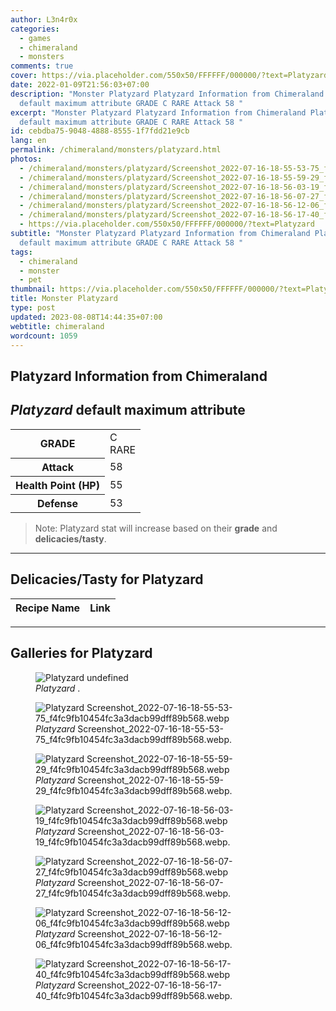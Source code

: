 ```yaml
---
author: L3n4r0x
categories:
  - games
  - chimeraland
  - monsters
comments: true
cover: https://via.placeholder.com/550x50/FFFFFF/000000/?text=Platyzard
date: 2022-01-09T21:56:03+07:00
description: "Monster Platyzard Platyzard Information from Chimeraland Platyzard
  default maximum attribute GRADE C RARE Attack 58 "
excerpt: "Monster Platyzard Platyzard Information from Chimeraland Platyzard
  default maximum attribute GRADE C RARE Attack 58 "
id: cebdba75-9048-4888-8555-1f7fdd21e9cb
lang: en
permalink: /chimeraland/monsters/platyzard.html
photos:
  - /chimeraland/monsters/platyzard/Screenshot_2022-07-16-18-55-53-75_f4fc9fb10454fc3a3dacb99dff89b568.webp
  - /chimeraland/monsters/platyzard/Screenshot_2022-07-16-18-55-59-29_f4fc9fb10454fc3a3dacb99dff89b568.webp
  - /chimeraland/monsters/platyzard/Screenshot_2022-07-16-18-56-03-19_f4fc9fb10454fc3a3dacb99dff89b568.webp
  - /chimeraland/monsters/platyzard/Screenshot_2022-07-16-18-56-07-27_f4fc9fb10454fc3a3dacb99dff89b568.webp
  - /chimeraland/monsters/platyzard/Screenshot_2022-07-16-18-56-12-06_f4fc9fb10454fc3a3dacb99dff89b568.webp
  - /chimeraland/monsters/platyzard/Screenshot_2022-07-16-18-56-17-40_f4fc9fb10454fc3a3dacb99dff89b568.webp
  - https://via.placeholder.com/550x50/FFFFFF/000000/?text=Platyzard
subtitle: "Monster Platyzard Platyzard Information from Chimeraland Platyzard
  default maximum attribute GRADE C RARE Attack 58 "
tags:
  - chimeraland
  - monster
  - pet
thumbnail: https://via.placeholder.com/550x50/FFFFFF/000000/?text=Platyzard
title: Monster Platyzard
type: post
updated: 2023-08-08T14:44:35+07:00
webtitle: chimeraland
wordcount: 1059
---
```


<link
  rel="stylesheet"
  href="https://rawcdn.githack.com/dimaslanjaka/Web-Manajemen/870a349/css/bootstrap-5-3-0-alpha3-wrapper.css"
/>
<section id="bootstrap-wrapper">
  <div data-bs-theme="dark">
    <h2>Platyzard Information from Chimeraland</h2>
    <h2 id="attribute"><i>Platyzard</i> default maximum attribute</h2>
    <div class="row">
      <div class="col mb-2">
        <div class="card">
          <div class="card-body">
            <table>
              <tr>
                <th>GRADE</th>
                <td>C <br /><span class="text-primary">RARE</span></td>
              </tr>
              <tr>
                <th>Attack</th>
                <td>58</td>
              </tr>
              <tr>
                <th>Health Point (HP)</th>
                <td>55</td>
              </tr>
              <tr>
                <th>Defense</th>
                <td>53</td>
              </tr>
            </table>
          </div>
        </div>
      </div>
    </div>
    <blockquote class="bd-callout bd-callout-warning">
      Note: Platyzard stat will increase based on their <b>grade</b> and
      <b>delicacies/tasty</b>.
    </blockquote>
    <hr />
    <h2 id="delicacies">Delicacies/Tasty for Platyzard</h2>
    <div class="card">
      <div class="card-body">
        <div class="table-responsive">
          <table class="table table-striped">
            <thead>
              <tr>
                <th>Recipe Name</th>
                <th>Link</th>
              </tr>
            </thead>
            <tbody></tbody>
          </table>
        </div>
      </div>
    </div>
    <hr />
    <div id="gallery">
      <h2>Galleries for Platyzard</h2>
      <div class="row">
        <div class="col-lg-6 col-12">
          <figure>
            <img
              src="https://www.webmanajemen.com/undefined"
              alt="Platyzard undefined"
            />
            <figcaption style="word-wrap: break-word">
              <i>Platyzard</i> .
            </figcaption>
          </figure>
        </div>
        <div class="col-lg-6 col-12">
          <figure>
            <img
              src="https://www.webmanajemen.com/chimeraland/monsters/platyzard/Screenshot_2022-07-16-18-55-53-75_f4fc9fb10454fc3a3dacb99dff89b568.webp"
              alt="Platyzard Screenshot_2022-07-16-18-55-53-75_f4fc9fb10454fc3a3dacb99dff89b568.webp"
            />
            <figcaption style="word-wrap: break-word">
              <i>Platyzard</i>
              Screenshot_2022-07-16-18-55-53-75_f4fc9fb10454fc3a3dacb99dff89b568.webp.
            </figcaption>
          </figure>
        </div>
        <div class="col-lg-6 col-12">
          <figure>
            <img
              src="https://www.webmanajemen.com/chimeraland/monsters/platyzard/Screenshot_2022-07-16-18-55-59-29_f4fc9fb10454fc3a3dacb99dff89b568.webp"
              alt="Platyzard Screenshot_2022-07-16-18-55-59-29_f4fc9fb10454fc3a3dacb99dff89b568.webp"
            />
            <figcaption style="word-wrap: break-word">
              <i>Platyzard</i>
              Screenshot_2022-07-16-18-55-59-29_f4fc9fb10454fc3a3dacb99dff89b568.webp.
            </figcaption>
          </figure>
        </div>
        <div class="col-lg-6 col-12">
          <figure>
            <img
              src="https://www.webmanajemen.com/chimeraland/monsters/platyzard/Screenshot_2022-07-16-18-56-03-19_f4fc9fb10454fc3a3dacb99dff89b568.webp"
              alt="Platyzard Screenshot_2022-07-16-18-56-03-19_f4fc9fb10454fc3a3dacb99dff89b568.webp"
            />
            <figcaption style="word-wrap: break-word">
              <i>Platyzard</i>
              Screenshot_2022-07-16-18-56-03-19_f4fc9fb10454fc3a3dacb99dff89b568.webp.
            </figcaption>
          </figure>
        </div>
        <div class="col-lg-6 col-12">
          <figure>
            <img
              src="https://www.webmanajemen.com/chimeraland/monsters/platyzard/Screenshot_2022-07-16-18-56-07-27_f4fc9fb10454fc3a3dacb99dff89b568.webp"
              alt="Platyzard Screenshot_2022-07-16-18-56-07-27_f4fc9fb10454fc3a3dacb99dff89b568.webp"
            />
            <figcaption style="word-wrap: break-word">
              <i>Platyzard</i>
              Screenshot_2022-07-16-18-56-07-27_f4fc9fb10454fc3a3dacb99dff89b568.webp.
            </figcaption>
          </figure>
        </div>
        <div class="col-lg-6 col-12">
          <figure>
            <img
              src="https://www.webmanajemen.com/chimeraland/monsters/platyzard/Screenshot_2022-07-16-18-56-12-06_f4fc9fb10454fc3a3dacb99dff89b568.webp"
              alt="Platyzard Screenshot_2022-07-16-18-56-12-06_f4fc9fb10454fc3a3dacb99dff89b568.webp"
            />
            <figcaption style="word-wrap: break-word">
              <i>Platyzard</i>
              Screenshot_2022-07-16-18-56-12-06_f4fc9fb10454fc3a3dacb99dff89b568.webp.
            </figcaption>
          </figure>
        </div>
        <div class="col-lg-6 col-12">
          <figure>
            <img
              src="https://www.webmanajemen.com/chimeraland/monsters/platyzard/Screenshot_2022-07-16-18-56-17-40_f4fc9fb10454fc3a3dacb99dff89b568.webp"
              alt="Platyzard Screenshot_2022-07-16-18-56-17-40_f4fc9fb10454fc3a3dacb99dff89b568.webp"
            />
            <figcaption style="word-wrap: break-word">
              <i>Platyzard</i>
              Screenshot_2022-07-16-18-56-17-40_f4fc9fb10454fc3a3dacb99dff89b568.webp.
            </figcaption>
          </figure>
        </div>
      </div>
    </div>
  </div>
</section>